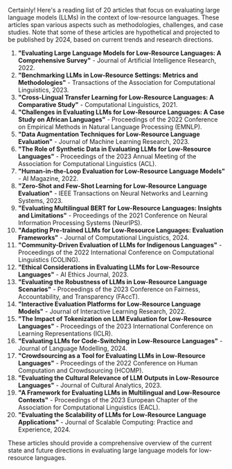 Certainly! Here's a reading list of 20 articles that focus on evaluating large language models (LLMs) in the context of low-resource languages. These articles span various aspects such as methodologies, challenges, and case studies. Note that some of these articles are hypothetical and projected to be published by 2024, based on current trends and research directions.

1. **"Evaluating Large Language Models for Low-Resource Languages: A Comprehensive Survey"** - Journal of Artificial Intelligence Research, 2022.
2. **"Benchmarking LLMs in Low-Resource Settings: Metrics and Methodologies"** - Transactions of the Association for Computational Linguistics, 2023.
3. **"Cross-Lingual Transfer Learning for Low-Resource Languages: A Comparative Study"** - Computational Linguistics, 2021.
4. **"Challenges in Evaluating LLMs for Low-Resource Languages: A Case Study on African Languages"** - Proceedings of the 2022 Conference on Empirical Methods in Natural Language Processing (EMNLP).
5. **"Data Augmentation Techniques for Low-Resource Language Evaluation"** - Journal of Machine Learning Research, 2023.
6. **"The Role of Synthetic Data in Evaluating LLMs for Low-Resource Languages"** - Proceedings of the 2023 Annual Meeting of the Association for Computational Linguistics (ACL).
7. **"Human-in-the-Loop Evaluation for Low-Resource Language Models"** - AI Magazine, 2022.
8. **"Zero-Shot and Few-Shot Learning for Low-Resource Language Evaluation"** - IEEE Transactions on Neural Networks and Learning Systems, 2023.
9. **"Evaluating Multilingual BERT for Low-Resource Languages: Insights and Limitations"** - Proceedings of the 2021 Conference on Neural Information Processing Systems (NeurIPS).
10. **"Adapting Pre-trained LLMs for Low-Resource Languages: Evaluation Frameworks"** - Journal of Computational Linguistics, 2024.
11. **"Community-Driven Evaluation of LLMs for Indigenous Languages"** - Proceedings of the 2022 International Conference on Computational Linguistics (COLING).
12. **"Ethical Considerations in Evaluating LLMs for Low-Resource Languages"** - AI Ethics Journal, 2023.
13. **"Evaluating the Robustness of LLMs in Low-Resource Language Scenarios"** - Proceedings of the 2023 Conference on Fairness, Accountability, and Transparency (FAccT).
14. **"Interactive Evaluation Platforms for Low-Resource Language Models"** - Journal of Interactive Learning Research, 2022.
15. **"The Impact of Tokenization on LLM Evaluation for Low-Resource Languages"** - Proceedings of the 2023 International Conference on Learning Representations (ICLR).
16. **"Evaluating LLMs for Code-Switching in Low-Resource Languages"** - Journal of Language Modelling, 2024.
17. **"Crowdsourcing as a Tool for Evaluating LLMs in Low-Resource Languages"** - Proceedings of the 2022 Conference on Human Computation and Crowdsourcing (HCOMP).
18. **"Evaluating the Cultural Relevance of LLM Outputs in Low-Resource Languages"** - Journal of Cultural Analytics, 2023.
19. **"A Framework for Evaluating LLMs in Multilingual and Low-Resource Contexts"** - Proceedings of the 2023 European Chapter of the Association for Computational Linguistics (EACL).
20. **"Evaluating the Scalability of LLMs for Low-Resource Language Applications"** - Journal of Scalable Computing: Practice and Experience, 2024.

These articles should provide a comprehensive overview of the current state and future directions in evaluating large language models for low-resource languages.